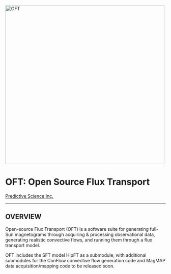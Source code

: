 <img width=500 src="https://github.com/predsci/OFT/assets/4073260/cc737381-833b-4b7b-b07a-b8e48c92cfdc" alt="OFT" />  
  
# OFT: Open Source Flux Transport  

[Predictive Science Inc.](https://www.predsci.com)  
 
--------------------------------  
  
## OVERVIEW ##  
Open-source Flux Transport (OFT) is a software suite for generating full-Sun magnetograms through acquiring & processing observational data, generating realistic convective flows, and running them through a flux transport model.  
  
OFT includes the SFT model HipFT as a submodule, with additional submodules for the ConFlow convective flow generation code and MagMAP data acquisition/mapping code to be released soon.  

